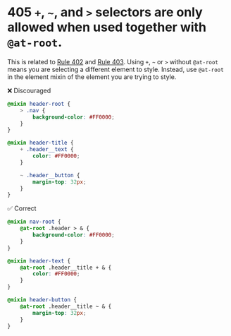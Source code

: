 # 405 `+`, `~`, and `>` selectors are only allowed when used together with `@at-root`.

This is related to [Rule 402](../3XX%20Co-location%20and%20Organization/301) and [Rule 403](403.md). Using `+`, `~` or `>` without `@at-root` means you are selecting a different element to style. Instead, use `@at-root` in the element mixin of the element you are trying to style.


❌ Discouraged
```scss
@mixin header-root {
    > .nav {
        background-color: #FF0000;
    }
}

@mixin header-title {
    + .header__text {
        color: #FF0000;
    }

    ~ .header__button {
        margin-top: 32px;
    }
}

```

✅ Correct
```scss
@mixin nav-root {
    @at-root .header > & {
        background-color: #FF0000;
    }
}

@mixin header-text {
    @at-root .header__title + & {
        color: #FF0000;
    }
}

@mixin header-button {
    @at-root .header__title ~ & {
        margin-top: 32px;
    }
}
```
